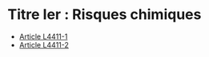 # Titre Ier : Risques chimiques

* [Article L4411-1](./LEGIARTI000025021365.md)
* [Article L4411-2](./LEGIARTI000025021363.md)
